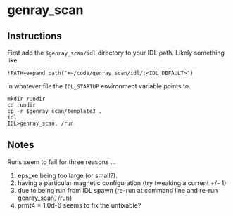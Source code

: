 # genray_scan
## Instructions
First add the `$genray_scan/idl` directory to your IDL path. Likely something like

```
!PATH=expand_path("+~/code/genray_scan/idl/:<IDL_DEFAULT>")
```
in whatever file the `IDL_STARTUP` environment variable points to.

```
mkdir rundir
cd rundir
cp -r $genray_scan/template3 .
idl
IDL>genray_scan, /run
```

## Notes
Runs seem to fail for three reasons ...

1. eps_xe being too large (or small?).
2. having a particular magnetic configuration (try tweaking a current +/- 1)
3. due to being run from IDL spawn (re-run at command line and re-run genray_scan, /run)
4. prmt4 = 1.0d-6 seems to fix the unfixable?
